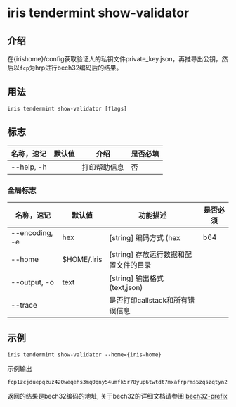 # iris tendermint show-validator

## 介绍

在{irishome}/config获取验证人的私钥文件private_key.json，再推导出公钥，然后以`fcp`为hrp进行bech32编码后的结果。

## 用法

```
iris tendermint show-validator [flags]
```

## 标志

| 名称，速记      | 默认值           | 介绍                                                    | 是否必填 |
| -------------------- | ----------------- | -------------------------------------------------------------- | -------- |
| --help, -h           |                   | 打印帮助信息                                                 |  否        |

### 全局标志

| 名称，速记 | 默认值        | 功能描述                            | 是否必须 |
| --------------- | -------------- | -------------------------------------- | -------- |
| --encoding, -e  | hex            | [string] 编码方式 (hex|b64|btc) |          |
| --home          | $HOME/.iris    | [string] 存放运行数据和配置文件的目录 |   |
| --output, -o    | text           | [string] 输出格式 (text,json)     |   |
| --trace         |                | 是否打印callstack和所有错误信息   |    |

## 示例

```shell
iris tendermint show-validator --home={iris-home}
```

示例输出
```$xslt
fcp1zcjduepqzuz420weqehs3mq0qny54umfk5r78yup6twtdt7mxafrprms5zqszqtyn2
```

返回的结果是bech32编码的地址, 关于bech32的详细文档请参阅 [bech32-prefix](../../features/basic-concepts/bech32-prefix.md) 
